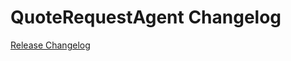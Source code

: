 # QuoteRequestAgent Changelog

[Release Changelog](https://github.com/spryker/quote-request-agent/releases)
